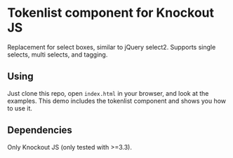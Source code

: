 # Tokenlist component for Knockout JS
Replacement for select boxes, similar to jQuery select2. Supports single selects, multi selects, and tagging.

## Using
Just clone this repo, open `index.html` in your browser, and look at the examples. This demo includes the tokenlist component and shows you how to use it.

## Dependencies
Only Knockout JS (only tested with >=3.3).
